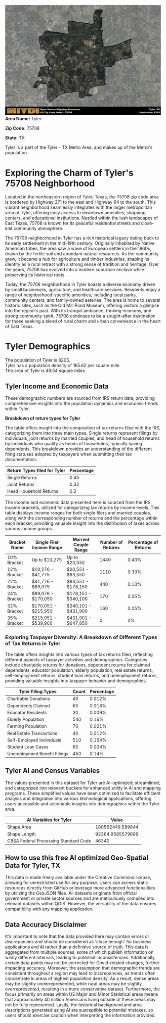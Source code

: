 ![Image Alt Text](../_images/75708.png)
**Area Name:** Tyler

**Zip Code:** 75708

**State:** TX

Tyler is a part of the Tyler - TX Metro Area, and makes up  of the Metro's population.  

# Exploring the Charm of Tyler's 75708 Neighborhood

Located in the northeastern region of Tyler, Texas, the 75708 zip code area is bordered by Highway 271 to the east and Highway 64 to the south. This vibrant neighborhood seamlessly integrates with the larger metropolitan area of Tyler, offering easy access to downtown amenities, shopping centers, and educational institutions. Nestled within the lush landscapes of East Texas, 75708 is known for its peaceful residential streets and close-knit community atmosphere.

The 75708 neighborhood in Tyler has a rich historical legacy dating back to its early settlement in the mid-19th century. Originally inhabited by Native American tribes, the area saw a wave of European settlers in the 1860s, drawn by the fertile soil and abundant natural resources. As the community grew, it became a hub for agriculture and timber industries, shaping its identity as a rural retreat with a strong sense of tradition and heritage. Over the years, 75708 has evolved into a modern suburban enclave while preserving its historical roots.

Today, the 75708 neighborhood in Tyler boasts a diverse economy driven by small businesses, agriculture, and healthcare services. Residents enjoy a range of neighborhood-specific amenities, including local parks, community centers, and family-owned eateries. The area is home to several historic sites, such as the Old Mill Pond Museum, offering visitors a glimpse into the region's past. With its tranquil ambiance, thriving economy, and strong community spirit, 75708 continues to be a sought-after destination for those seeking a blend of rural charm and urban convenience in the heart of East Texas.

# Tyler Demographics

The population of Tyler is 8205.  
Tyler has a population density of 165.62 per square mile.  
The area of Tyler is 49.54 square miles.  

## Tyler Income and Economic Data

These demographic numbers are sourced from IRS return data, providing comprehensive insights into the population dynamics and economic trends within Tyler.

**Breakdown of return types for Tyler**

The table offers insight into the composition of tax returns filed with the IRS, categorizing them into three main types. Single returns represent filings by individuals, joint returns by married couples, and head of household returns by individuals who qualify as heads of households, typically having dependents. This breakdown provides an understanding of the different filing statuses adopted by taxpayers when submitting their tax documentation.

| Return Types filed for Tyler                              | Percentage          |
|----------------------------------------------------------|---------------------|
| Single Returns                                            | 0.45 |
| Joint Returns                                             | 0.32 |
| Head Household Returns                                    | 0.2 |

The income and economic data presented here is sourced from the IRS income brackets, utilized for categorizing tax returns by income levels. This table displays income ranges for both single filers and married couples, along with the corresponding number of returns and the percentage within each bracket, providing valuable insight into the distribution of taxes across various income groups.

| Bracket Name       | Single Filer Income Range | Married Couple Range | Number of Returns | Percentage of Returns |
|--------------------|----------------------------|----------------------|-------------------|-----------------------|
| 10% Bracket        | Up to $10,275              | Up to $20,550        | 1440 | 0.43% |
| 12% Bracket        | $10,276 - $41,775          | $20,551 - $83,550    | 1110 | 0.33% |
| 22% Bracket        | $41,776 - $89,075          | $83,551 - $178,150   | 440 | 0.13% |
| 24% Bracket        | $89,076 - $170,050         | $178,151 - $340,100  | 170 | 0.05% |
| 32% Bracket        | $170,051 - $215,950        | $340,101 - $431,900  | 160 | 0.05% |
| 35% Bracket        | $215,951 - $539,900        | $431,901 - $647,850  | 0 | 0% |

### Exploring Taxpayer Diversity: A Breakdown of Different Types of Tax Returns in Tyler

The table offers insights into various types of tax returns filed, reflecting different aspects of taxpayer activities and demographics. Categories include charitable returns for donations, dependent returns for claimed dependents, educator population, elderly population, real estate returns, self-employment returns, student loan returns, and unemployment returns, providing valuable insights into taxpayer behavior and demographics.

| Tyler Filing Types                    | Count | Percentage |
|--------------------------------------|-------|------------|
| Charitable Donations                 | 40 | 0.012% |
| Dependents Claimed                   | 60 | 0.018% |
| Educator Residents                   | 30 | 0.009% |
| Elderly Population                   | 540 | 0.16% |
| Farming Population                   | 70 | 0.021% |
| Real Estate Transactions             | 40 | 0.012% |
| Self-Employed Individuals            | 510 | 0.154% |
| Student Loan Cases                   | 80 | 0.024% |
| Unemployment Benefit Filings         | 450 | 0.14% |

## Tyler AI and Census Variables

The values presented in this dataset for Tyler are AI-optimized, streamlined, and categorized into relevant buckets for enhanced utility in AI and mapping programs. These simplified values have been optimized to facilitate efficient analysis and integration into various technological applications, offering users accessible and actionable insights into demographics within the Tyler area.

| AI Variables for Tyler | Value |
|-------------|-------|
| Shape Area | 180562449.589844 |
| Shape Length | 92364.9585579686 |
| CBSA Federal Processing Standard Code | 46340 |

## How to use this free AI optimized Geo-Spatial Data for Tyler, TX

This data is made freely available under the Creative Commons license, allowing for unrestricted use for any purpose. Users can access static resources directly from GitHub or leverage more advanced functionalities by utilizing the GeoJSON files. All datasets originate from official government or private sector sources and are meticulously compiled into relevant datasets within QGIS. However, the versatility of the data ensures compatibility with any mapping application.

## Data Accuracy Disclaimer
It's important to note that the data provided here may contain errors or discrepancies and should be considered as 'close enough' for business applications and AI rather than a definitive source of truth. This data is aggregated from multiple sources, some of which publish information on wildly different intervals, leading to potential inconsistencies. Additionally, certain data points may not be corrected for Covid-related changes, further impacting accuracy. Moreover, the assumption that demographic trends are consistent throughout a region may lead to discrepancies, as trends often concentrate in areas of highest population density. As a result, dense areas may be slightly underrepresented, while rural areas may be slightly overrepresented, resulting in a more conservative dataset. Furthermore, the focus primarily on areas within US Major and Minor Statistical areas means that approximately 40 million Americans living outside of these areas may not be fully represented. Lastly, the historical background and area descriptions generated using AI are susceptible to potential mistakes, so users should exercise caution when interpreting the information provided.
